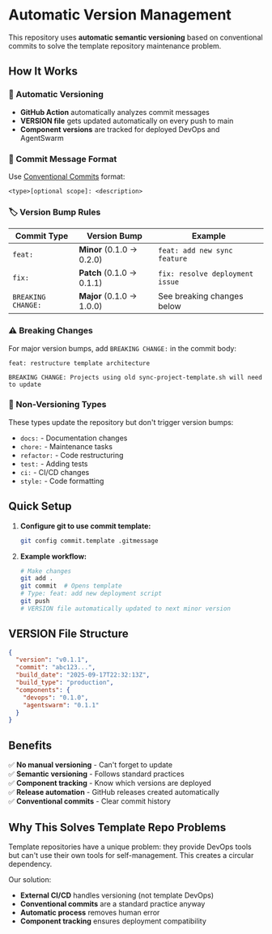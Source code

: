 # Automatic Version Management

This repository uses **automatic semantic versioning** based on conventional commits to solve the template repository maintenance problem.

## How It Works

### 🤖 Automatic Versioning
- **GitHub Action** automatically analyzes commit messages
- **VERSION file** gets updated automatically on every push to main
- **Component versions** are tracked for deployed DevOps and AgentSwarm

### 📝 Commit Message Format

Use [Conventional Commits](https://www.conventionalcommits.org/) format:

```
<type>[optional scope]: <description>
```

### 🏷️ Version Bump Rules

| Commit Type | Version Bump | Example |
|-------------|--------------|---------|
| `feat:` | **Minor** (0.1.0 → 0.2.0) | `feat: add new sync feature` |
| `fix:` | **Patch** (0.1.0 → 0.1.1) | `fix: resolve deployment issue` |
| `BREAKING CHANGE:` | **Major** (0.1.0 → 1.0.0) | See breaking changes below |

### ⚠️ Breaking Changes

For major version bumps, add `BREAKING CHANGE:` in the commit body:

```
feat: restructure template architecture

BREAKING CHANGE: Projects using old sync-project-template.sh will need to update
```

### 🚫 Non-Versioning Types

These types update the repository but don't trigger version bumps:
- `docs:` - Documentation changes
- `chore:` - Maintenance tasks  
- `refactor:` - Code restructuring
- `test:` - Adding tests
- `ci:` - CI/CD changes
- `style:` - Code formatting

## Quick Setup

1. **Configure git to use commit template:**
   ```bash
   git config commit.template .gitmessage
   ```

2. **Example workflow:**
   ```bash
   # Make changes
   git add .
   git commit  # Opens template
   # Type: feat: add new deployment script
   git push
   # VERSION file automatically updated to next minor version
   ```

## VERSION File Structure

```json
{
  "version": "v0.1.1",
  "commit": "abc123...",
  "build_date": "2025-09-17T22:32:13Z", 
  "build_type": "production",
  "components": {
    "devops": "0.1.0",
    "agentswarm": "0.1.1"
  }
}
```

## Benefits

✅ **No manual versioning** - Can't forget to update  
✅ **Semantic versioning** - Follows standard practices  
✅ **Component tracking** - Know which versions are deployed  
✅ **Release automation** - GitHub releases created automatically  
✅ **Conventional commits** - Clear commit history

## Why This Solves Template Repo Problems

Template repositories have a unique problem: they provide DevOps tools but can't use their own tools for self-management. This creates a circular dependency.

Our solution:
- **External CI/CD** handles versioning (not template DevOps)
- **Conventional commits** are a standard practice anyway
- **Automatic process** removes human error
- **Component tracking** ensures deployment compatibility